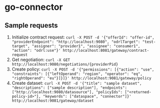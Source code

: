 # go-connector

## Sample requests

1. Initialize contract request: 
``curl -X POST -d '{"offerId": "offer-id", "providerEndpoint": "http://localhost:9080", "odrlTarget": "test-target", "assigner": "provider1", "assignee": "consumer1", "action": "odrl:use"}' http://localhost:8081/gateway/contract-request``
2. Get negotiation: ``curl -X GET http://localhost:9080/negotiations/{providerPid}``
3. Create policy: ``curl -X POST -d '{"permissions": [{"action": "use", "constraints": [{"leftOperand": "region", "operator": "eq", "rightOperand": "eu"}]}]}' http://localhost:9081/gateway/policy``
4. Create dataset: ``curl -X POST -d '{"title": "sample dataset", "descriptions": ["sample description"], "endpoints": ["http://localhost:9080/datasource"], "policyIds": ["<returned-policy-id>"], "keywords": ["dataspace", "connector"]}' http://localhost:9081/gateway/dataset``
